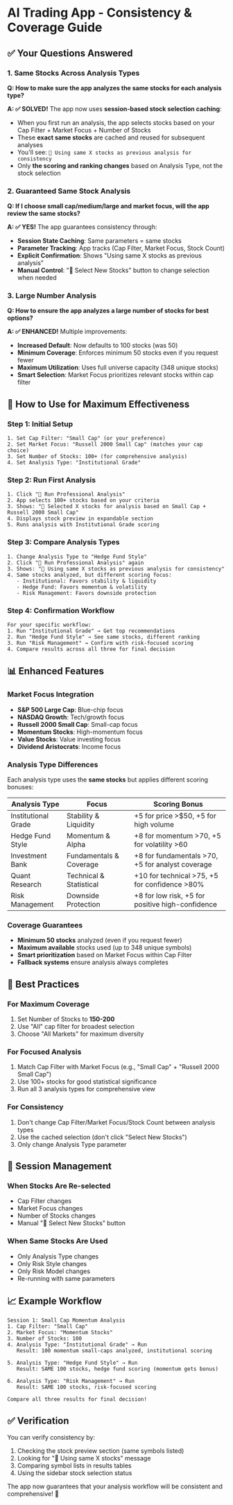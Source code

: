 # AI Trading App - Consistency & Coverage Guide

## ✅ Your Questions Answered

### 1. **Same Stocks Across Analysis Types**
**Q: How to make sure the app analyzes the same stocks for each analysis type?**

**A: ✅ SOLVED!** The app now uses **session-based stock selection caching**:

- When you first run an analysis, the app selects stocks based on your Cap Filter + Market Focus + Number of Stocks
- These **exact same stocks** are cached and reused for subsequent analyses
- You'll see: `🔄 Using same X stocks as previous analysis for consistency`
- Only **the scoring and ranking changes** based on Analysis Type, not the stock selection

### 2. **Guaranteed Same Stock Analysis**
**Q: If I choose small cap/medium/large and market focus, will the app review the same stocks?**

**A: ✅ YES!** The app guarantees consistency through:

- **Session State Caching**: Same parameters = same stocks
- **Parameter Tracking**: App tracks (Cap Filter, Market Focus, Stock Count)
- **Explicit Confirmation**: Shows "Using same X stocks as previous analysis"
- **Manual Control**: "🔄 Select New Stocks" button to change selection when needed

### 3. **Large Number Analysis**
**Q: How to ensure the app analyzes a large number of stocks for best options?**

**A: ✅ ENHANCED!** Multiple improvements:

- **Increased Default**: Now defaults to 100 stocks (was 50)
- **Minimum Coverage**: Enforces minimum 50 stocks even if you request fewer
- **Maximum Utilization**: Uses full universe capacity (348 unique stocks)
- **Smart Selection**: Market Focus prioritizes relevant stocks within cap filter

## 🚀 How to Use for Maximum Effectiveness

### Step 1: Initial Setup
```
1. Set Cap Filter: "Small Cap" (or your preference)
2. Set Market Focus: "Russell 2000 Small Cap" (matches your cap choice)
3. Set Number of Stocks: 100+ (for comprehensive analysis)
4. Set Analysis Type: "Institutional Grade"
```

### Step 2: Run First Analysis
```
1. Click "🚀 Run Professional Analysis"
2. App selects 100+ stocks based on your criteria
3. Shows: "🎯 Selected X stocks for analysis based on Small Cap + Russell 2000 Small Cap"
4. Displays stock preview in expandable section
5. Runs analysis with Institutional Grade scoring
```

### Step 3: Compare Analysis Types
```
1. Change Analysis Type to "Hedge Fund Style"
2. Click "🚀 Run Professional Analysis" again
3. Shows: "🔄 Using same X stocks as previous analysis for consistency"
4. Same stocks analyzed, but different scoring focus:
   - Institutional: Favors stability & liquidity
   - Hedge Fund: Favors momentum & volatility
   - Risk Management: Favors downside protection
```

### Step 4: Confirmation Workflow
```
For your specific workflow:
1. Run "Institutional Grade" → Get top recommendations
2. Run "Hedge Fund Style" → See same stocks, different ranking
3. Run "Risk Management" → Confirm with risk-focused scoring
4. Compare results across all three for final decision
```

## 📊 Enhanced Features

### Market Focus Integration
- **S&P 500 Large Cap**: Blue-chip focus
- **NASDAQ Growth**: Tech/growth focus  
- **Russell 2000 Small Cap**: Small-cap focus
- **Momentum Stocks**: High-momentum focus
- **Value Stocks**: Value investing focus
- **Dividend Aristocrats**: Income focus

### Analysis Type Differences
Each analysis type uses the **same stocks** but applies different scoring bonuses:

| Analysis Type | Focus | Scoring Bonus |
|---------------|-------|---------------|
| Institutional Grade | Stability & Liquidity | +5 for price >$50, +5 for high volume |
| Hedge Fund Style | Momentum & Alpha | +8 for momentum >70, +5 for volatility >60 |
| Investment Bank | Fundamentals & Coverage | +8 for fundamentals >70, +5 for analyst coverage |
| Quant Research | Technical & Statistical | +10 for technical >75, +5 for confidence >80% |
| Risk Management | Downside Protection | +8 for low risk, +5 for positive high-confidence |

### Coverage Guarantees
- **Minimum 50 stocks** analyzed (even if you request fewer)
- **Maximum available** stocks used (up to 348 unique symbols)
- **Smart prioritization** based on Market Focus within Cap Filter
- **Fallback systems** ensure analysis always completes

## 🎯 Best Practices

### For Maximum Coverage
1. Set Number of Stocks to **150-200**
2. Use "All" cap filter for broadest selection
3. Choose "All Markets" for maximum diversity

### For Focused Analysis
1. Match Cap Filter with Market Focus (e.g., "Small Cap" + "Russell 2000 Small Cap")
2. Use 100+ stocks for good statistical significance
3. Run all 3 analysis types for comprehensive view

### For Consistency
1. Don't change Cap Filter/Market Focus/Stock Count between analysis types
2. Use the cached selection (don't click "Select New Stocks")
3. Only change Analysis Type parameter

## 🔄 Session Management

### When Stocks Are Re-selected
- Cap Filter changes
- Market Focus changes  
- Number of Stocks changes
- Manual "🔄 Select New Stocks" button

### When Same Stocks Are Used
- Only Analysis Type changes
- Only Risk Style changes
- Only Risk Model changes
- Re-running with same parameters

## 📈 Example Workflow

```
Session 1: Small Cap Momentum Analysis
1. Cap Filter: "Small Cap"
2. Market Focus: "Momentum Stocks" 
3. Number of Stocks: 100
4. Analysis Type: "Institutional Grade" → Run
   Result: 100 momentum small-caps analyzed, institutional scoring

5. Analysis Type: "Hedge Fund Style" → Run  
   Result: SAME 100 stocks, hedge fund scoring (momentum gets bonus)

6. Analysis Type: "Risk Management" → Run
   Result: SAME 100 stocks, risk-focused scoring

Compare all three results for final decision!
```

## ✅ Verification

You can verify consistency by:
1. Checking the stock preview section (same symbols listed)
2. Looking for "🔄 Using same X stocks" message
3. Comparing symbol lists in results tables
4. Using the sidebar stock selection status

The app now guarantees that your analysis workflow will be consistent and comprehensive! 🎉
